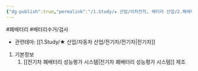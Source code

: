 ```yaml
---
{"dg-publish":true,"permalink":"/1.Study/★ 산업/이차전지, 배터리 산업/2.폐배터리/종목/영일테크/","created":"2024-11-20T21:02:27.631+09:00","updated":"2025-06-03T20:07:21.390+09:00"}
---
```


#폐배터리 #배터리수거/검사




- 관련테마: [[1.Study/★ 산업/자동차 산업/전기차/전기차\|전기차]]


1. 기본정보
	1. [[전기차 폐배터리 성능평가 시스템\|전기차 폐배터리 성능평가 시스템]] 제조



